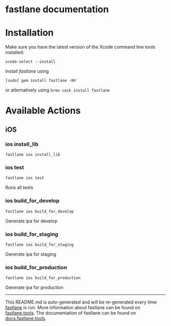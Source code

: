 fastlane documentation
================
# Installation

Make sure you have the latest version of the Xcode command line tools installed:

```
xcode-select --install
```

Install _fastlane_ using
```
[sudo] gem install fastlane -NV
```
or alternatively using `brew cask install fastlane`

# Available Actions
## iOS
### ios install_lib
```
fastlane ios install_lib
```

### ios test
```
fastlane ios test
```
Runs all tests
### ios build_for_develop
```
fastlane ios build_for_develop
```
Generate ipa for develop
### ios build_for_staging
```
fastlane ios build_for_staging
```
Generate ipa for staging
### ios build_for_production
```
fastlane ios build_for_production
```
Generate ipa for production

----

This README.md is auto-generated and will be re-generated every time [fastlane](https://fastlane.tools) is run.
More information about fastlane can be found on [fastlane.tools](https://fastlane.tools).
The documentation of fastlane can be found on [docs.fastlane.tools](https://docs.fastlane.tools).
